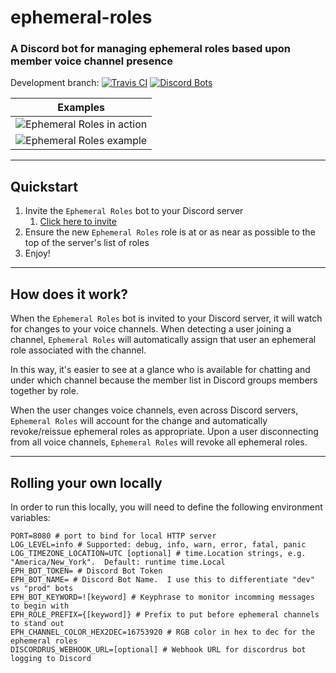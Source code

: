 # ephemeral-roles
### A Discord bot for managing ephemeral roles based upon member voice channel presence


Development branch: [![Travis CI](https://travis-ci.org/ewohltman/ephemeral-roles.svg?branch=develop)](https://travis-ci.org/ewohltman/ephemeral-roles.svg?branch=develop)
[![Discord Bots](https://discordbots.org/api/widget/status/392419127626694676.svg)](https://discordbots.org/bot/392419127626694676)

| Examples |
| :------: |
| ![Ephemeral Roles in action](https://media.giphy.com/media/3o6nUQ3e70R3uo5uzS/giphy.gif) |
| ![Ephemeral Roles example](https://i.imgur.com/RSHOAoz.png) |

----

## Quickstart

1. Invite the `Ephemeral Roles` bot to your Discord server
    1. [Click here to invite](https://discordapp.com/oauth2/authorize?client_id=392419127626694676&scope=bot&permissions=268435456)
2. Ensure the new `Ephemeral Roles` role is at or as near as possible to the top of the server's list of roles
4. Enjoy!

----

## How does it work?

When the `Ephemeral Roles` bot is invited to your Discord server, it will watch
for changes to your voice channels.  When detecting a user joining a channel,
`Ephemeral Roles` will automatically assign that user an ephemeral role
associated with the channel. 

In this way, it's easier to see at a glance who is available for chatting and
under which channel because the member list in Discord groups members together
by role.

When the user changes voice channels, even across Discord servers,
`Ephemeral Roles` will account for the change and automatically revoke/reissue
ephemeral roles as appropriate.  Upon a user disconnecting from all voice channels,
`Ephemeral Roles` will revoke all ephemeral roles.

----

## Rolling your own locally
 
In order to run this locally, you will need to define the following environment
variables:

```
PORT=8080 # port to bind for local HTTP server
LOG_LEVEL=info # Supported: debug, info, warn, error, fatal, panic
LOG_TIMEZONE_LOCATION=UTC [optional] # time.Location strings, e.g. "America/New_York".  Default: runtime time.Local
EPH_BOT_TOKEN= # Discord Bot Token
EPH_BOT_NAME= # Discord Bot Name.  I use this to differentiate "dev" vs "prod" bots
EPH_BOT_KEYWORD=![keyword] # Keyphrase to monitor incomming messages to begin with
EPH_ROLE_PREFIX={[keyword]} # Prefix to put before ephemeral channels to stand out 
EPH_CHANNEL_COLOR_HEX2DEC=16753920 # RGB color in hex to dec for the ephemeral roles
DISCORDRUS_WEBHOOK_URL=[optional] # Webhook URL for discordrus bot logging to Discord
```